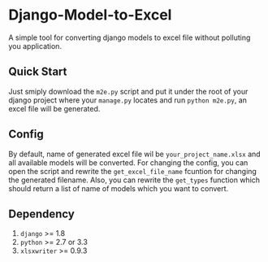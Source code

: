 # Django-Model-to-Excel
A simple tool for converting django models to excel file without polluting you application.

## Quick Start
Just smiply download the `m2e.py` script and put it under the root of your django project where your `manage.py` locates and run `python m2e.py`, an excel file will be generated.

## Config
By default, name of generated excel file wil be `your_project_name.xlsx` and all available models will be converted.
For changing the config, you can open the script and rewrite the `get_excel_file_name` fcuntion for changing the generated filename. Also, you can rewrite the `get_types` function which should return a list of name of models which you want to convert.

## Dependency
1. `django` >= 1.8 
2. `python` >= 2.7 or 3.3
3. `xlsxwriter` >= 0.9.3

